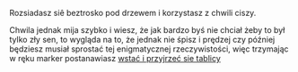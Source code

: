 Rozsiadasz siê beztrosko pod drzewem i korzystasz z chwili ciszy.

Chwila jednak mija szybko i wiesz, że jak bardzo byś nie chciał żeby to był tylko zły sen, to wygląda na to, 
że jednak nie śpisz i prędzej czy później będziesz musiał sprostać tej enigmatycznej rzeczywistości, więc trzymając 
w ręku marker postanawiasz [wstać i przyjrzeć sie tablicy](zmarkerem/zmarkerem.md) 